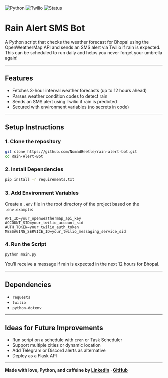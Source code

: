 ![Python](https://img.shields.io/badge/Python-3.11-blue)
![Twilio](https://img.shields.io/badge/Twilio-SMS-red)
![Status](https://img.shields.io/badge/Status-Working-brightgreen)

# Rain Alert SMS Bot

A Python script that checks the weather forecast for Bhopal using the OpenWeatherMap API and sends an SMS alert via Twilio if rain is expected. This can be scheduled to run daily and helps you never forget your umbrella again! 

---

## Features

* Fetches 3-hour interval weather forecasts (up to 12 hours ahead)
* Parses weather condition codes to detect rain
* Sends an SMS alert using Twilio if rain is predicted
* Secured with environment variables (no secrets in code)

---

## Setup Instructions

### 1. Clone the repository

```bash
git clone https://github.com/NomadBeetle/rain-alert-bot.git
cd Rain-Alert-Bot
```

### 2. Install Dependencies

```bash
pip install -r requirements.txt
```

### 3. Add Environment Variables

Create a `.env` file in the root directory of the project based on the `.env.example`:

```env
API_ID=your_openweathermap_api_key
ACCOUNT_SID=your_twilio_account_sid
AUTH_TOKEN=your_twilio_auth_token
MESSAGING_SERVICE_ID=your_twilio_messaging_service_sid
```

### 4. Run the Script

```bash
python main.py
```

You’ll receive a message if rain is expected in the next 12 hours for Bhopal.

---

## Dependencies

* `requests`
* `twilio`
* `python-dotenv`


---

## Ideas for Future Improvements

* Run script on a schedule with `cron` or Task Scheduler
* Support multiple cities or dynamic location
* Add Telegram or Discord alerts as alternative
* Deploy as a Flask API

---

**Made with love, Python, and caffeine by [LinkedIn](https://www.linkedin.com/in/nomadbeetle) · [GitHub](https://github.com/nomadbeetle)**

